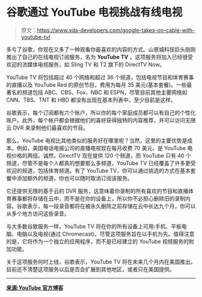 # 谷歌通过 YouTube 电视挑战有线电视

> 原文：<https://www.xda-developers.com/google-takes-on-cable-with-youtube-tv/>

多亏了谷歌，你现在又多了一种观看你最喜欢的内容的方式。山景城科技巨头刚刚推出了自己的在线电视订阅服务，名为 **YouTube TV** 。这项服务将加入已经很受欢迎的流媒体电视服务，如 Sling TV 和 T2 旗下的 DirectTV Now。

YouTube TV 将包括超过 40 个网络和超过 36 个频道，包括电视节目和体育赛事的直播以及 YouTube Red 的原创节目，费用为每月 35 美元(基本套餐)。一些最著名的频道包括 ABC、CBS、Fox、NBC 和 ESPN，尽管目前其他主要网络如 CNN、TBS、TNT 和 HBO 都没有出现在基本列表中，至少目前是这样。

谷歌表示，每个订阅都有六个账户，所以你的每个家庭成员都可以有自己的个性化账户。此外，每个帐户都会根据他们的喜好获得独特的内容推荐，并可以访问无限云 DVR 来录制他们最喜欢的节目。

那么，YouTube 电视比其他类似的服务好在哪里呢？当然，这里的主要优势是成本。例如，美国电话电报公司的直播电视现在每月收费 70 美元，是 YouTube 电视价格的两倍。诚然，DirectTV 现在提供 120 个频道，而 YouTube 只有 40 个频道，尽管不是每个人都真的想要那么多频道，YouTube TV 已经覆盖了许多更受欢迎的频道，包括体育频道。有了 YouTube TV，你可以通过挑选的方式在基本套餐中添加额外的频道，你也可以随时取消订阅该服务。

它还提供无限的基于云的 DVR 服务，这意味着你录制的所有喜欢的节目和直播体育赛事都将存储在云中，而不是在你的设备上，所以你不必担心删除旧的录制内容。谷歌表示，每一段录音都将在被永久删除之前存储在云中长达九个月，你可以从多个地方访问这些录音。

与大多数谷歌服务一样，YouTube TV 将在你的所有设备上可用:手机、平板电脑、电脑以及电视(通过 Chromecast)，尽管这项服务旨在以手机为先。值得注意的是，它将作为一个独立的应用程序，而不是已经建立的 YouTube 视频服务的附加功能。

关于这项服务何时上线，谷歌表示，YouTube TV 将在未来几个月内在美国推出。目前还不清楚这项服务以后是否会扩展到其他地区，或者只在美国提供。

* * *

[**来源:YouTube 官方博客**](https://youtube.googleblog.com/2017/02/finally-live-tv-made-for-you.html?m=1)